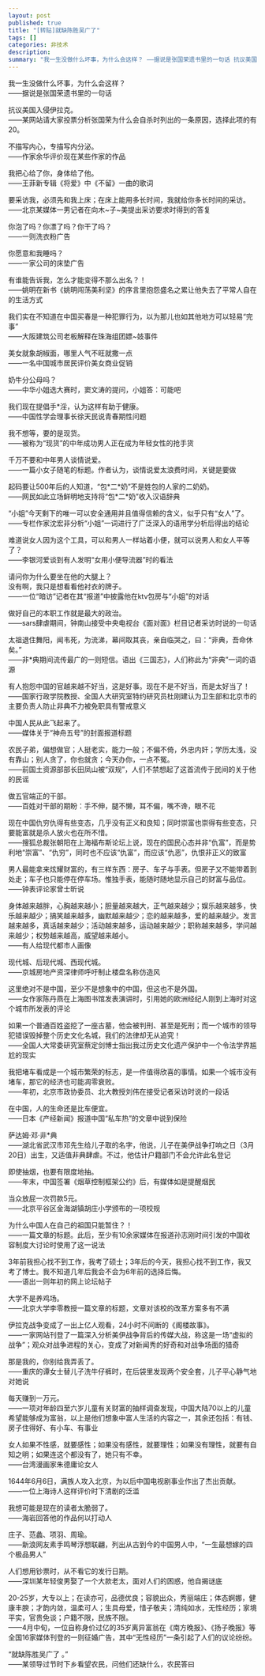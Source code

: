 ```yaml
---
layout: post
published: true
title: "[转贴]就缺陈胜吴广了"
tags: []
categories: 非技术    
description: 
summary: "我一生没做什么坏事，为什么会这样？ ——据说是张国荣遗书里的一句话 抗议美国入侵伊拉克。 ——某网站请大家投票分析张国荣为什么会自杀时列出的一条原因，选择此项的有20。 不描写内心，专描写内分泌。 ——作家余华评价现在某些作家的作品 我把心"
---
```

我一生没做什么坏事，为什么会这样？  
——据说是张国荣遗书里的一句话  
  
抗议美国入侵伊拉克。  
——某网站请大家投票分析张国荣为什么会自杀时列出的一条原因，选择此项的有20。  
  
不描写内心，专描写内分泌。  
——作家余华评价现在某些作家的作品  
  
我把心给了你，身体给了他。  
——王菲新专辑《将爱》中《不留》一曲的歌词  
  
要采访我，必须先和我上床；在床上能用多长时间，我就给你多长时间的采访。  
——北京某媒体一男记者在向木~子~美提出采访要求时得到的答复  
  
你泡了吗？你漂了吗？你干了吗？  
——一则洗衣粉广告  
  
你愿意和我睡吗？  
——一家公司的床垫广告  
  
有谁能告诉我，怎么才能变得不那么出名？！  
——姚明在新书《姚明闯荡美利坚》的序言里抱怨盛名之累让他失去了平常人自在的生活方式  
  
我们实在不知道在中国买春是一种犯罪行为，以为那儿也如其他地方可以轻易“完事”  
——大阪建筑公司老板解释在珠海组团嫖~妓事件  
  
美女就象胡椒面，哪里人气不旺就撒一点  
——一名中国城市居民评价美女商业促销  
  
奶牛分公母吗？  
——中华小姐选大赛时，窦文涛的提问，小姐答：可能吧  
  
我们现在提倡手\*淫，认为这样有助于健康。  
——中国性学会理事长徐天民说青春期性问题  
  
我不想等，要的是现货。  
——被称为“现货”的中年成功男人正在成为年轻女性的抢手货  
  
千万不要和中年男人谈情说爱。  
——一篇小女子随笔的标题。作者认为，谈情说爱太浪费时间，关键是要做  
  
起码要让500年后的人知道，“包\*二\*奶”不是姓包的人家的二奶奶。  
——网民如此立场鲜明地支持将“包\*二\*奶”收入汉语辞典  
  
“小姐”今天剩下的唯一可以安全通用并且值得信赖的含义，似乎只有“女人”了。  
——专栏作家沈宏非分析“小姐”一词进行了广泛深入的语用学分析后得出的结论  
  
难道说女人因为这个工具，可以和男人一样站着小便，就可以说男人和女人平等了？  
——李银河爱谈到有人发明“女用小便导流器”时的看法  
  
请问你为什么要坐在他的大腿上？  
没有啊，我只是想看看他衬衣的牌子。  
——一位“暗访”记者在其“报道”中披露他在ktv包房与“小姐”的对话  
  
做好自己的本职工作就是最大的政治。  
——sars肆虐期间，钟南山接受中央电视台《面对面》栏目记者采访时说的一句话  
  
太祖退住舞阳，闻韦死，为流涕，幕间取其丧，亲自临哭之，曰：“非典，吾命休矣。”  
——非\*典期间流传最广的一则短信。语出《三国志》，人们称此为“非典”一词的语源  
  
有人抱怨中国的官越来越不好当，这是好事。现在不是不好当，而是太好当了！  
——国家行政学院教授、全国人大研究室特约研究员杜刚建认为卫生部和北京市的主要负责人防止非典不力被免职具有警戒意义  
  
中国人民从此飞起来了。  
——媒体关于“神舟五号”的封面报道标题  
  
农民子弟，偏想做官；人挺老实，能力一般；不偏不倚，外忠内奸；学历太浅，没有靠山；别人贪了，你也就贪；今天办你，一点不冤。  
——前国土资源部部长田凤山被“双规”，人们不禁想起了这首流传于民间的关于他的民谣  
  
做五官端正的干部。  
——百姓对干部的期盼：手不伸，腿不懒，耳不偏，嘴不谗，眼不花  
  
现在中国仇穷仇得有些变态，几乎没有正义和良知；同时崇富也崇得有些变态，只要能富就是杀人放火也在所不惜。  
——搜狐总裁张朝阳在上海福布斯论坛上说，现在的国民心态并非“仇富”，而是势利地“崇富”、“仇穷”，同时也不应该“仇富”，而应该“仇恶”，仇恨非正义的致富  
  
男人最能拿来炫耀财富的，有三样东西：房子、车子与手表。但房子又不能带着到处走；车子也只能停在停车场。惟独手表，能随时随地显示自己的财富与品位。  
——钟表评论家曾士昕说  
  
身体越来越胖，心胸越来越小；胆量越来越大，正气越来越少；娱乐越来越多，快乐越来越少；搞笑越来越多，幽默越来越少；恋的越来越多，爱的越来越少。发言越来越多，真话越来越少；活动越来越多，运动越来越少；职称越来越多，学问越来越少；权势越来越高，威望越来越小。  
——有人给现代都市人画像  
  
现代城、后现代城、西现代城。  
——京城房地产资深律师呼吁制止楼盘名称仿造风  
  
这里绝对不是中国，至少不是想象中的中国，但这也不是外国。  
——女作家陈丹燕在上海图书馆发表演讲时，引用她的欧洲经纪人刚到上海时对这个城市所发表的评论  
  
如果一个普通百姓盗挖了一座古墓，他会被判刑、甚至是死刑；而一个城市的领导犯错误毁掉整个历史文化名城，我们的法律却无从追究！  
——全国人大常委研究室蔡定剑博士指出我过历史文化遗产保护中一个令法学界尴尬的现实  
  
我把堵车看成是一个城市繁荣的标志，是一件值得欣喜的事情。如果一个城市没有堵车，那它的经济也可能凋零衰败。  
——年初，北京市政协委员、北大教授刘伟在接受记者采访时说的一段话  
  
在中国，人的生命还是比车便宜。  
——日本《产经新闻》报道中国“私车热”的文章中说到保险  
  
萨达姆·邓·非\*典  
——湖北省武汉市邓先生给儿子取的名字，他说，儿子在美伊战争打响之日（3月20日）出生，又适值非典肆虐。不过，他估计户籍部门不会允许此名登记  
  
即使抽烟，也要有限度地抽。  
——年末，中国签署《烟草控制框架公约》后，有媒体如是提醒烟民  
  
当众放屁一次罚款5元。  
——北京平谷区金海湖镇胡庄小学颁布的一项校规  
  
为什么中国人在自己的祖国只能暂住？！  
——一篇文章的标题。此后，至少有10余家媒体在报道孙志刚时间引发的中国收容制度大讨论时使用了这一说法  
  
3年前我担心找不到工作，我考了硕士；3年后的今天，我担心找不到工作，我又考了博士。我不知道几年后我会不会为6年前的选择后悔。  
——语出一则年初的网上论坛帖子  
  
大学不是养鸡场。  
——北京大学李零教授一篇文章的标题，文章对该校的改革方案多有不满  
  
伊拉克战争变成了一出上亿人观看，24小时不间断的《阁楼故事》。  
——一家网站刊登了一篇深入分析美伊战争背后的传媒大战，称这是一场“虚拟的战争”；观众对战争进程的关心，变成了对新闻秀的好奇和对战争场面的猎奇  
  
那是我的，你别给我弄丢了。  
——重庆的谭女士替儿子洗牛仔裤时，在后袋里发现两个安全套，儿子平心静气地对她说  
  
每天赚到一万元。  
——一项对年龄四至六岁儿童有关财富的抽样调查发现，中国大陆70以上的儿童希望能够成为富翁，以上是他们想象中富人生活的内容之一，其余还包括：有钱、房子住得好、有小车、有事业  
  
女人如果不性感，就要感性；如果没有感性，就要理性；如果没有理性，就要有自知之明；如果连这个都没有了，她只有不幸。  
——台湾漫画家朱德庸论女人  
  
1644年6月6日，满族人攻入北京，为以后中国电视剧事业作出了杰出贡献。  
——一位上海诗人这样评价时下清剧的泛滥  
  
我想可能是现在的读者太脆弱了。  
——海岩回答他的作品何以打动人  
  
庄子、范蠡、项羽、周瑜。  
——新浪网友素手鸣琴浮想联翩，列出从古到今的中国男人中，“一生最想嫁的四个极品男人”  
  
人们想用钞票时，从不看它的发行日期。  
——深圳某年轻俊男娶了一个大款老太，面对人们的困惑，他自揭谜底  
  
20-25岁，大专以上；在读亦可，品德优良；容貌出众，秀丽端庄；体态婀娜，健康丰腴；才韵内敛，温柔可人；生具母爱，惜子敬夫；清纯如水，无性经历；家境平实，官贵免谈；户籍不限，民族不限。  
——4月中旬，一位自称身价过亿的35岁离异富翁在《南方晚报》、《扬子晚报》等全国16家媒体刊登的一则征婚广告，其中“无性经历”一条引起了人们的议论纷纷。  
  
“就缺陈胜吴广了 。”  
——某领导过节时下乡看望农民，问他们还缺什么，农民答曰